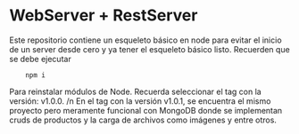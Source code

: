 

#  WebServer + RestServer
Este repositorio contiene un esqueleto básico en node para evitar el inicio de un server desde cero y ya tener el esqueleto básico listo.
Recuerden que se debe ejecutar

```
    npm i
```
Para reinstalar módulos de Node. 
Recuerda seleccionar el tag con la versión: v1.0.0. /n
En el tag con la versión v1.0.1, se encuentra el mismo proyecto pero meramente funcional con MongoDB donde se implementan cruds de productos y la carga de archivos como imágenes y entre otros.
